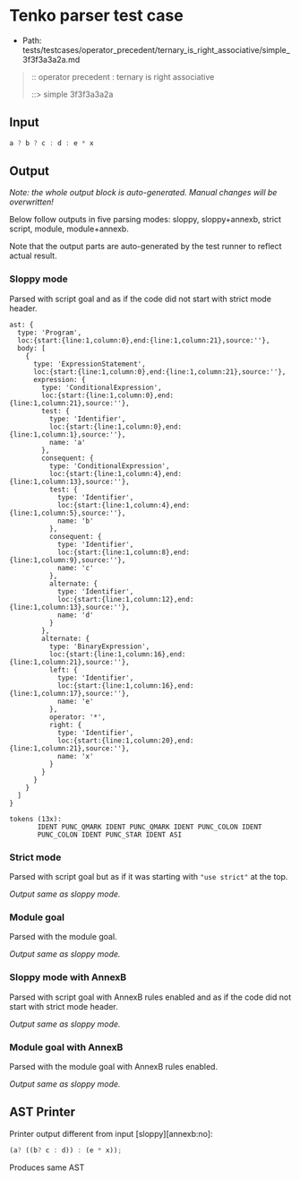 # Tenko parser test case

- Path: tests/testcases/operator_precedent/ternary_is_right_associative/simple_3f3f3a3a2a.md

> :: operator precedent : ternary is right associative
>
> ::> simple 3f3f3a3a2a

## Input

`````js
a ? b ? c : d : e * x
`````

## Output

_Note: the whole output block is auto-generated. Manual changes will be overwritten!_

Below follow outputs in five parsing modes: sloppy, sloppy+annexb, strict script, module, module+annexb.

Note that the output parts are auto-generated by the test runner to reflect actual result.

### Sloppy mode

Parsed with script goal and as if the code did not start with strict mode header.

`````
ast: {
  type: 'Program',
  loc:{start:{line:1,column:0},end:{line:1,column:21},source:''},
  body: [
    {
      type: 'ExpressionStatement',
      loc:{start:{line:1,column:0},end:{line:1,column:21},source:''},
      expression: {
        type: 'ConditionalExpression',
        loc:{start:{line:1,column:0},end:{line:1,column:21},source:''},
        test: {
          type: 'Identifier',
          loc:{start:{line:1,column:0},end:{line:1,column:1},source:''},
          name: 'a'
        },
        consequent: {
          type: 'ConditionalExpression',
          loc:{start:{line:1,column:4},end:{line:1,column:13},source:''},
          test: {
            type: 'Identifier',
            loc:{start:{line:1,column:4},end:{line:1,column:5},source:''},
            name: 'b'
          },
          consequent: {
            type: 'Identifier',
            loc:{start:{line:1,column:8},end:{line:1,column:9},source:''},
            name: 'c'
          },
          alternate: {
            type: 'Identifier',
            loc:{start:{line:1,column:12},end:{line:1,column:13},source:''},
            name: 'd'
          }
        },
        alternate: {
          type: 'BinaryExpression',
          loc:{start:{line:1,column:16},end:{line:1,column:21},source:''},
          left: {
            type: 'Identifier',
            loc:{start:{line:1,column:16},end:{line:1,column:17},source:''},
            name: 'e'
          },
          operator: '*',
          right: {
            type: 'Identifier',
            loc:{start:{line:1,column:20},end:{line:1,column:21},source:''},
            name: 'x'
          }
        }
      }
    }
  ]
}

tokens (13x):
       IDENT PUNC_QMARK IDENT PUNC_QMARK IDENT PUNC_COLON IDENT
       PUNC_COLON IDENT PUNC_STAR IDENT ASI
`````

### Strict mode

Parsed with script goal but as if it was starting with `"use strict"` at the top.

_Output same as sloppy mode._

### Module goal

Parsed with the module goal.

_Output same as sloppy mode._

### Sloppy mode with AnnexB

Parsed with script goal with AnnexB rules enabled and as if the code did not start with strict mode header.

_Output same as sloppy mode._

### Module goal with AnnexB

Parsed with the module goal with AnnexB rules enabled.

_Output same as sloppy mode._

## AST Printer

Printer output different from input [sloppy][annexb:no]:

````js
(a? ((b? c : d)) : (e * x));
````

Produces same AST
